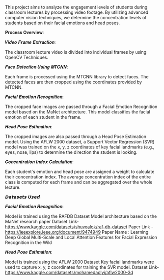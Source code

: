 This project aims to analyze the engagement levels of students during classroom lectures by processing video footage. By utilizing advanced computer vision techniques, we determine the concentration levels of students based on their facial emotions and head poses.

𝐏𝐫𝐨𝐜𝐞𝐬𝐬 𝐎𝐯𝐞𝐫𝐯𝐢𝐞𝐰:

𝑽𝒊𝒅𝒆𝒐 𝑭𝒓𝒂𝒎𝒆 𝑬𝒙𝒕𝒓𝒂𝒄𝒕𝒊𝒐𝒏:

The classroom lecture video is divided into individual frames by using OpenCV Techniques.

𝑭𝒂𝒄𝒆 𝑫𝒆𝒕𝒆𝒄𝒕𝒊𝒐𝒏 𝑼𝒔𝒊𝒏𝒈 𝑴𝑻𝑪𝑵𝑵:

Each frame is processed using the MTCNN library to detect faces.
The detected faces are then cropped using the coordinates provided by MTCNN.

𝑭𝒂𝒄𝒊𝒂𝒍 𝑬𝒎𝒐𝒕𝒊𝒐𝒏 𝑹𝒆𝒄𝒐𝒈𝒏𝒊𝒕𝒊𝒐𝒏:

The cropped face images are passed through a Facial Emotion Recognition model based on the MaNet architecture.
This model classifies the facial emotion of each student in the frame.

𝑯𝒆𝒂𝒅 𝑷𝒐𝒔𝒆 𝑬𝒔𝒕𝒊𝒎𝒂𝒕𝒊𝒐𝒏:

The cropped images are also passed through a Head Pose Estimation model.
Using the AFLW 2000 dataset, a Support Vector Regression (SVR) model was trained on the x, y, z coordinates of key facial landmarks (e.g., eyes, nose, lips) to determine the direction the student is looking.

𝑪𝒐𝒏𝒄𝒆𝒏𝒕𝒓𝒂𝒕𝒊𝒐𝒏 𝑰𝒏𝒅𝒆𝒙 𝑪𝒂𝒍𝒄𝒖𝒍𝒂𝒕𝒊𝒐𝒏:

Each student's emotion and head pose are assigned a weight to calculate their concentration index.
The average concentration index of the entire class is computed for each frame and can be aggregated over the whole lecture.


𝘿𝙖𝙩𝙖𝙨𝙚𝙩𝙨 𝙐𝙨𝙚𝙙

𝑭𝒂𝒄𝒊𝒂𝒍 𝑬𝒎𝒐𝒕𝒊𝒐𝒏 𝑹𝒆𝒄𝒐𝒈𝒏𝒊𝒕𝒊𝒐𝒏:

Model is trained using the RAFDB Dataset
Model architecture based on the MaNet research paper 
Dataset Link- https://www.kaggle.com/datasets/shuvoalok/raf-db-dataset
Paper Link - https://ieeexplore.ieee.org/document/9474949
Paper Name : Learning Deep Global Multi-Scale and Local Attention Features for Facial Expression Recognition in the Wild

𝑯𝒆𝒂𝒅 𝑷𝒐𝒔𝒆 𝑬𝒔𝒕𝒊𝒎𝒂𝒕𝒊𝒐𝒏:

Model is trained using the AFLW 2000 Dataset
Key facial landmarks were used to capture x, y, z coordinates for training the SVR model.
Dataset Link- https://www.kaggle.com/datasets/mohamedadlyi/aflw2000-3d
